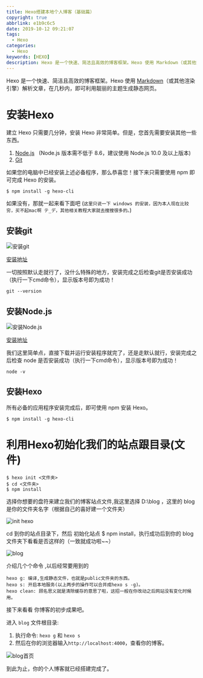 ```yaml
---
title: Hexo搭建本地个人博客（基础篇）
copyright: true
abbrlink: e1b9c6c5
date: 2019-10-12 09:21:07
tags:
  - Hexo
categories:
  - Hexo
keywords: [HEXO]
description: Hexo 是一个快速、简洁且高效的博客框架。Hexo 使用 Markdown（或其他渲染引擎）解析文章，在几秒内，即可利用靓丽的主题生成静态网页。
---
```


Hexo 是一个快速、简洁且高效的博客框架。Hexo 使用 [Markdown](http://daringfireball.net/projects/markdown/)（或其他渲染引擎）解析文章，在几秒内，即可利用靓丽的主题生成静态网页。

# 安装Hexo

建立 Hexo 只需要几分钟，安装 Hexo 非常简单。但是，您首先需要安装其他一些东西。
1. [Node.js](http://nodejs.org/) &nbsp;&nbsp;(Node.js 版本需不低于 8.6，建议使用 Node.js 10.0 及以上版本)
2. [Git](http://git-scm.com/)

如果您的电脑中已经安装上述必备程序，那么恭喜您！接下来只需要使用 npm 即可完成 Hexo 的安装。

```CMD
$ npm install -g hexo-cli
```

如果没有，那就一起来看下面吧 (`这里只说一下 windows 的安装，因为本人现在比较穷，买不起mac啊 テ_デ，其他相关教程大家就去搜搜很多的。`)

## 安装git

![安装git](https://s2.ax1x.com/2019/10/21/KlpZvD.md.png)

<a href="https://git-scm.com/downloads" class="LinkCard">安装地址</a>

一切按照默认走就行了，没什么特殊的地方，安装完成之后检查git是否安装成功（执行一下cmd命令），显示版本号即为成功！

```CMD
git --version
```
## 安装Node.js

![安装Node.js](https://s2.ax1x.com/2019/10/21/KlpmKe.md.png)

<a href="https://nodejs.org/en/" class="LinkCard">安装地址</a>

我们这里简单点，直接下载并运行安装程序就完了，还是走默认就行，安装完成之后检查 node 是否安装成功（执行一下cmd命令），显示版本号即为成功！

```CMD
node -v
```

## 安装Hexo

所有必备的应用程序安装完成后，即可使用 npm 安装 Hexo。

```CMD
$ npm install -g hexo-cli
```

# 利用Hexo初始化我们的站点跟目录(文件)

```CMD
$ hexo init <文件夹>
$ cd <文件夹>
$ npm install
```

选择你想要的盘符来建立我们的博客站点文件,我这里选择 D:\blog ，这里的 blog 是你的文件夹名字（根据自己的喜好建一个文件夹）

![init hexo](https://s2.ax1x.com/2019/10/21/KlPjo9.png)

cd 到你的站点目录下，然后 初始化站点 $ npm install，执行成功后到你的 blog 文件夹下看看是否这样的（一致就成功啦~~）

![blog](https://s2.ax1x.com/2019/10/21/Klkwa4.png)

介绍几个个命令 ,以后经常要用到的

```CMD
hexo g: 编译,生成静态文件，也就是public文件夹的东西。
hexo s: 开启本地服务(以上两步的操作可以合并成hexo s -g)。
hexo clean: 顾名思义就是清除缓存的意思了啦，这招一般在你改动之后网站没有变化时候用。
```

接下来看看 你博客的初步成果吧。

进入 `blog` 文件根目录:
1. 执行命令: `hexo g` 和 `hexo s`
2. 然后在你的浏览器输入`http://localhost:4000`，查看你的博客。

![blog首页](https://s2.ax1x.com/2019/10/21/KlAJFH.png)

到此为止，你的个人博客就已经搭建完成了。
